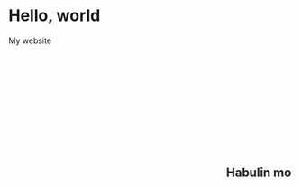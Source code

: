 # Hello, world
My website

<h2><marquee> Habulin mo ko <marquee></h2>


<div align="center"><img src="IMG_20211003_191722_665(3) (5).jpg" width="200" height="200" alt="description-of-image" /></div>
